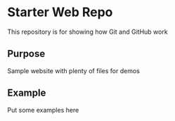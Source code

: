 # Starter Web Repo

This repository is for showing how Git and GitHub work

## Purpose

Sample website with plenty of files for demos

## Example

Put some examples here